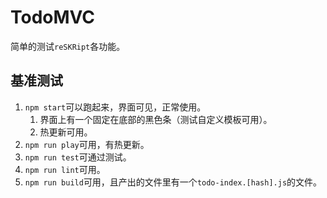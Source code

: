 # TodoMVC

简单的测试`reSKRipt`各功能。

## 基准测试

1. `npm start`可以跑起来，界面可见，正常使用。
    1. 界面上有一个固定在底部的黑色条（测试自定义模板可用）。
    2. 热更新可用。
2. `npm run play`可用，有热更新。
3. `npm run test`可通过测试。
4. `npm run lint`可用。
5. `npm run build`可用，且产出的文件里有一个`todo-index.[hash].js`的文件。
